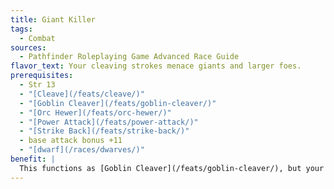 ```yaml
---
title: Giant Killer
tags:
  - Combat
sources:
  - Pathfinder Roleplaying Game Advanced Race Guide
flavor_text: Your cleaving strokes menace giants and larger foes.
prerequisites:
  - Str 13
  - "[Cleave](/feats/cleave/)"
  - "[Goblin Cleaver](/feats/goblin-cleaver/)"
  - "[Orc Hewer](/feats/orc-hewer/)"
  - "[Power Attack](/feats/power-attack/)"
  - "[Strike Back](/feats/strike-back/)"
  - base attack bonus +11
  - "[dwarf](/races/dwarves/)"
benefit: |
  This functions as [Goblin Cleaver](/feats/goblin-cleaver/), but your additional attacks can be made against creatures one size category larger than you or smaller. In addition, any such attacks made against humanoids (giant) gain a +2 circumstance bonus on attack rolls.
---
```


